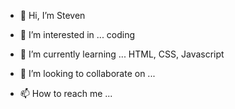 - 👋 Hi, I’m Steven

- 👀 I’m interested in ... coding
- 🌱 I’m currently learning ... HTML, CSS, Javascript
- 💞️ I’m looking to collaborate on ...
- 📫 How to reach me ...

<!---
gitsteve3/gitsteve3 is a ✨ special ✨ repository because its `README.md` (this file) appears on your GitHub profile.
You can click the Preview link to take a look at your changes.
--->
